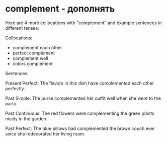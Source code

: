 # complement - дополнять

Here are 4 more collocations with "complement" and example sentences in different tenses:

Collocations:

- complement each other
- perfect complement
- complement well
- colors complement

Sentences:

Present Perfect:
The flavors in this dish have complemented each other perfectly.

Past Simple:
The purse complemented her outfit well when she went to the party.

Past Continuous:
The red flowers were complementing the green plants nicely in the garden.

Past Perfect:
The blue pillows had complemented the brown couch ever since she redecorated her living room.
